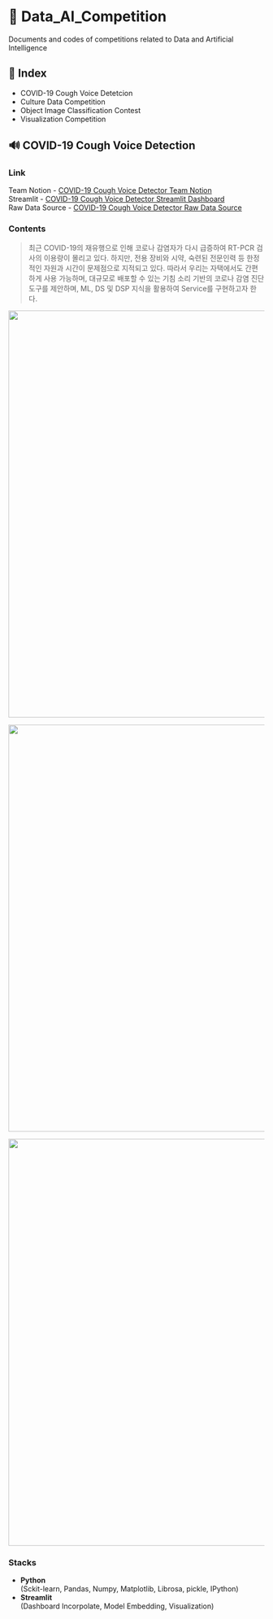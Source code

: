 # 📌 Data_AI_Competition
Documents and codes of competitions related to Data and Artificial Intelligence

## 📑 Index
* COVID-19 Cough Voice Detetcion
* Culture Data Competition
* Object Image Classification Contest
* Visualization Competition

## 🔊 COVID-19 Cough Voice Detection
### Link
Team Notion - [COVID-19 Cough Voice Detector Team Notion](https://www.notion.so/likelion-aischool/bc13a13c6652401aa2b05c267a6044a5?p=611b551f2da54d609901d2616e0c28a1&pm=c)   
Streamlit - [COVID-19 Cough Voice Detector Streamlit Dashboard](https://lion-hill-dataton-main-gyuho-mx478a.streamlitapp.com/COVID-19_Detection)   
Raw Data Source - [COVID-19 Cough Voice Detector Raw Data Source](https://dacon.io/competitions/official/235910/data)   

### Contents
> 최근 COVID-19의 재유행으로 인해 코로나 감염자가 다시 급증하여 RT-PCR 검사의 이용량이 몰리고 있다.
> 하지만, 전용 장비와 시약, 숙련된 전문인력 등 한정적인 자원과 시간이 문제점으로 지적되고 있다.
> 따라서 우리는 자택에서도 간편하게 사용 가능하며, 대규모로 배포할 수 있는 기침 소리 기반의
> 코로나 감염 진단 도구를 제안하며, ML, DS 및  DSP 지식을 활용하여 Service를 구현하고자 한다.   

<p align="center"><img src = "https://github.com/J-PARK11/Data_AI_Competition/blob/master/COVID-19%20Voice%20Detection/figure/Main%20Post.png" width = '800'/></p>
<p align="center"><img src = "https://github.com/J-PARK11/Data_AI_Competition/blob/master/COVID-19%20Voice%20Detection/figure/DATA%20PREPROCESSING.png" width = '800'/></p>
    <p align="center"><img src = "https://github.com/J-PARK11/Data_AI_Competition/blob/master/COVID-19%20Voice%20Detection/figure/ML%20FRAMEWORK.png" width = '800'/></p>

### Stacks
- **Python**   
    (Sckit-learn, Pandas, Numpy, Matplotlib, Librosa, pickle, IPython)
- **Streamlit**   
    (Dashboard Incorpolate, Model Embedding, Visualization)
